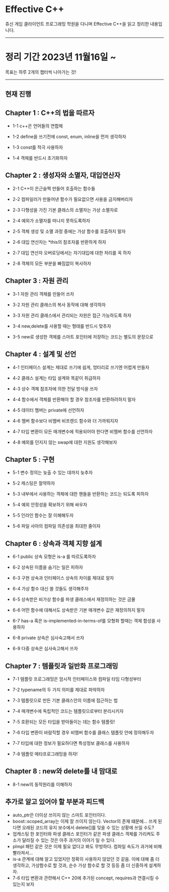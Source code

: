 #  Effective C++
쥬신 게임 클라이언트 프로그래밍 학원을 다니며 Effective C++을 읽고 정리한 내용입니다.

---

# 정리 기간 2023년 11월16일 ~
목표는 하루 2개의 챕터씩 나아가는 것!

---


## 현재 진행
## Chapter 1 : C++의 법을 따르자

- 1-1 c++은 언어들의 연합체

- 1-2 define을 쓰기전에 const, enum, inline을 먼저 생각하자
  
- 1-3 const를 적극 사용하자
  
- 1-4 객체를 반드시 초기화하자

## Chapter 2 : 생성자와 소멸자, 대입연산자
  
- 2-1 C++이 은근슬쩍 만들어 호출하는 함수들

- 2-2 컴파일러가 만들어낸 함수가 필요없으면 사용을 금지해버리자

- 2-3 다형성을 가진 기본 클래스의 소멸자는 가상 소멸자로

- 2-4 예외가 소멸자를 떠나지 못하도록하자

- 2-5 객체 생성 및 소멸 과정 중에는 가상 함수를 호출하지 말자

- 2-6 대입 연산자는 *this의 참조자를 반환하게 하자

- 2-7 대입 연산자 오버로딩에서는 자기대입에 대한 처리를 꼭 하자

- 2-8 객체의 모든 부분을 빠짐없이 복사하자

## Chapter 3 : 자원 관리

- 3-1 자원 관리 객체를 만들어 쓰자

- 3-2 자원 관리 클래스의 복사 동작에 대해 생각하자

- 3-3 자원 관리 클래스에서 관리되는 자원은 접근 가능하도록 하자

- 3-4 new,delete를 사용할 때는 형태를 반드시 맞추자

- 3-5 new로 생성한 객체를 스마트 포인터에 저장하는 코드는 별도의 문장으로 

## Chapter 4 : 설계 및 선언

- 4-1 인터페이스 설계는 제대로 쓰기에 쉽게, 엉터리로 쓰기엔 어렵게 만들자

- 4-2 클래스 설계는 타입 설계와 똑같이 취급하자

- 4-3 상수 객체 참조자에 의한 전달 방식을 쓰자

- 4-4 함수에서 객체를 반환해야 할 경우 참조자를 반환하려하지 말자

- 4-5 데이터 멤버는 private에 선언하자

- 4-6 멤버 함수보다 비멤버 비프렌드 함수와 더 가까워지자

- 4-7 타입 변환이 모든 매개변수에 적용되어야 한다면 비멤버 함수를 선언하자

- 4-8 예외를 던지지 않는 swap에 대한 지원도 생각해보자

## Chapter 5 : 구현

- 5-1 변수 정의는 늦출 수 있는 데까지 늦추자

- 5-2 캐스팅은 절약하자

- 5-3 내부에서 사용하는 객체에 대한 핸들을 반환하는 코드는 되도록 피하자

- 5-4 예외 안정성을 확보하기 위해 싸우자

- 5-5 인라인 함수는 잘 이해해두자

- 5-6 파일 사아의 컴파일 의존성을 최대한 줄이자

## Chapter 6 : 상속과 객체 지향 설계

- 6-1 public 상속 모형은 is-a 를 따르도록하자

- 6-2 상속된 이름을 숨기는 일은 피하자

- 6-3 구현 상속과 인터페이스 상속의 차이를 제대로 알자

- 6-4 가상 함수 대신 쓸 것들도 생각해주자

- 6-5 상속받은 비가상 함수를 파생 클래스애서 재정의하는 것은 금물

- 6-6 어떤 함수에 대해서도 상속받은 기본 매개변수 값은 재정의하지 말자

- 6-7 has-a 혹은 is-implemented-in-terms-of를 모형화 할때는 객체 합성을 사용하자

- 6-8 private 상속은 심사숙고해서 쓰자

- 6-9 다중 상속은 심사숙고해서 쓰자

## Chapter 7 : 템플릿과 일반화 프로그래밍

- 7-1 템플릿 프로그래밍은 암시적 인터페이스와 컴파일 타임 다형성부터

- 7-2 typename의 두 가지 의미를 제대로 파악하자

- 7-3 템플릿으로 만든 기본 클래스안의 이름에 접근하는 법

- 7-4 매개변수에 독립적인 코드는 템플릿으로부터 분리시키자

- 7-5 호환되는 모든 타입을 받아들이는 데는 함수 템플릿!

- 7-6 타입 변환이 바람직할 경우 비멤버 함수를 클래스 템플릿 안에 정의해두자

- 7-7 타입에 대한 정보가 필요하다면 특성정보 클래스를 사용하자

- 7-8 템플릿 메타프로그래밍을 하자!

## Chapter 8 : new와 delete를 내 맘대로

- 8-1 new의 동작원리를 이해하자

## 추가로 알고 있어야 할 부분과 피드백
- auto_ptr은 더이상 쓰이지 않는 스마트 포인터이다.
- boost::scoped_array는 이제 잘 쓰이지 않는다. Vector의 존재 떄문에... 쓰게 된다면 오래된 코드의 유지 보수에서 delete[]를 잊을 수 있는 상황에 쓰일 수도?
- 업캐스팅 한 포인터와 파생 클래스 포인터가 같은 파생 클래스 객체를 가리켜도 주소가 달라질 수 있는 것은 아주 과거의 이야기 일 수 있다. 
- pImpl 패턴 같은 것은 이제 필요 없다고 봐도 무방하다. 컴파일 속도가 과거에 비해 빨라져서...
- is-a 관계에 대해 알고 있었지만 정확히 사용하지 않았던 것 같음. 이에 대해 좀 더 생각하고, 가상함수로 할 것과, 순수 가상 함수로 할 것 등등 좀 더 신중하게 설계하자.
- 7-6 타입 변환과 관련해서 C++ 20에 추가된 concept, requires과 연결시킬 수 있는지 보자
